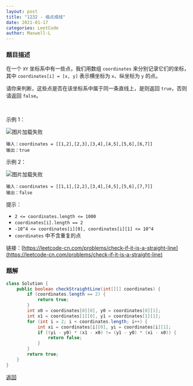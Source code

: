```yaml
---
layout: post
title: "1232 - 缀点成线"
date: 2021-01-17
categories: LeetCode
author: Maxwell-L
---
```


### **题目描述**
在一个 `XY` 坐标系中有一些点，我们用数组 `coordinates` 来分别记录它们的坐标，其中 `coordinates[i] = [x, y]` 表示横坐标为 `x`、纵坐标为 `y` 的点。

请你来判断，这些点是否在该坐标系中属于同一条直线上，是则返回 `true`，否则请返回 `false`。

 

示例 1：

![图片加载失败](https://maxwell-blog.cn/image/checkStraightLine1.jpg)
```
输入：coordinates = [[1,2],[2,3],[3,4],[4,5],[5,6],[6,7]]
输出：true
```
示例 2：

![图片加载失败](https://maxwell-blog.cn/image/checkStraightLine2.jpg)
```
输入：coordinates = [[1,1],[2,2],[3,4],[4,5],[5,6],[7,7]]
输出：false
```

提示：
* `2 <= coordinates.length <= 1000`
* `coordinates[i].length == 2`
* `-10^4 <= coordinates[i][0], coordinates[i][1] <= 10^4`
* `coordinates` 中不含重复的点


链接：[https://leetcode-cn.com/problems/check-if-it-is-a-straight-line](https://leetcode-cn.com/problems/check-if-it-is-a-straight-line)


### **题解**
``` java
class Solution {
    public boolean checkStraightLine(int[][] coordinates) {
        if (coordinates.length == 2) {
            return true;
        }
        int x0 = coordinates[0][0], y0 = coordinates[0][1];
        int x1 = coordinates[1][0], y1 = coordinates[1][1];
        for (int i = 2; i < coordinates.length; i++) {
            int xi = coordinates[i][0], yi = coordinates[i][1];
            if ((yi - y0) * (x1 - x0) != (y1 - y0) * (xi - x0)) {
                return false;
            }
        }
        return true;
    }
}
```


[返回](https://maxwell-blog.cn/leetcode/2020/10/08/leetcode.html)